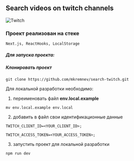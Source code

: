 ## Search videos on twitch channels
![Twitch](https://upload.wikimedia.org/wikipedia/commons/thumb/c/ce/Twitch_logo_2019.svg/1280px-Twitch_logo_2019.svg.png)

### Проект реализован на стеке

```
Next.js, ReactHooks, LocalStorage
```

##### Для запуска проекта:
##### Клонировать проект

```
git clone https://github.com/mkremnev/search-twitch.git
```

Для локальной разработки необходимо:

1. переименовать файл **env.local.example**

```
mv env.local.example env.local
```

2. добавить в файл свои идентификационные данные

```
TWITCH_CLIENT_ID=<YOUR_CLIENT_ID>;

TWITCH_ACCESS_TOKEN=<YOUR_ACCESS_TOKEN>;
```

3. запустить проект для локальной разработки

```
npm run dev
```
